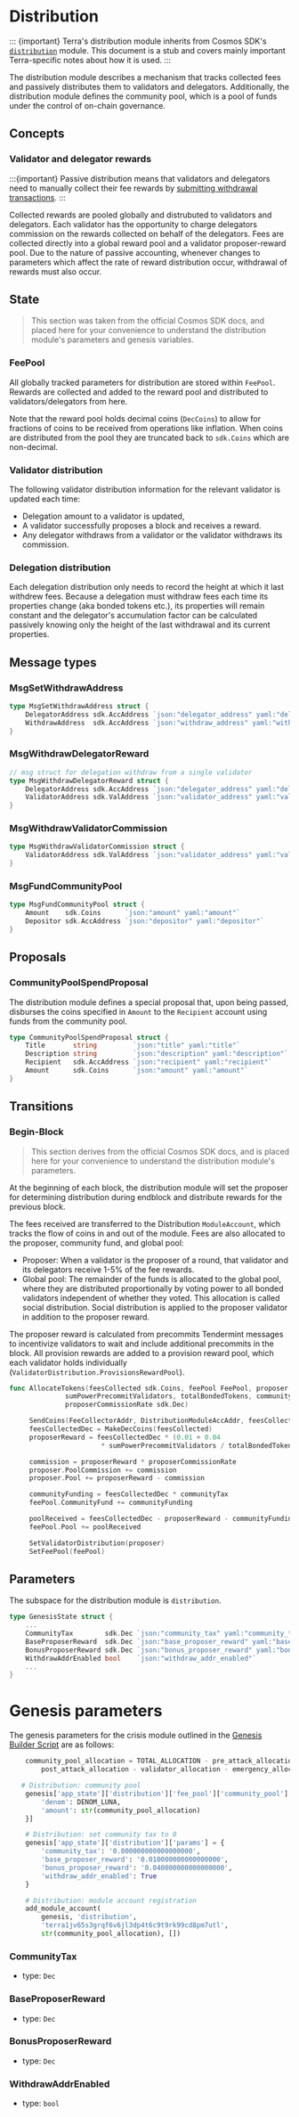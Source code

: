 # Distribution

::: {important}
Terra's distribution module inherits from Cosmos SDK's [`distribution`](https://docs.cosmos.network/master/modules/distribution/) module. This document is a stub and covers mainly important Terra-specific notes about how it is used.
:::

The distribution module describes a mechanism that tracks collected fees and passively distributes them to validators and delegators. Additionally, the distribution module defines the community pool, which is a pool of funds under the control of on-chain governance.

## Concepts

### Validator and delegator rewards

:::{important}
Passive distribution means that validators and delegators need to manually collect their fee rewards by [submitting withdrawal transactions](../terrad/subcommands.mdx#tx-distribution-withdraw-rewards).
:::

Collected rewards are pooled globally and distrubuted to validators and delegators. Each validator has the opportunity to charge delegators commission on the rewards collected on behalf of the delegators. Fees are collected directly into a global reward pool and a validator proposer-reward pool. Due to the nature of passive accounting, whenever changes to parameters which affect the rate of reward distribution occur, withdrawal of rewards must also occur.

## State

> This section was taken from the official Cosmos SDK docs, and placed here for your convenience to understand the distribution module's parameters and genesis variables.

### FeePool

All globally tracked parameters for distribution are stored within
`FeePool`. Rewards are collected and added to the reward pool and
distributed to validators/delegators from here.

Note that the reward pool holds decimal coins (`DecCoins`) to allow
for fractions of coins to be received from operations like inflation.
When coins are distributed from the pool they are truncated back to
`sdk.Coins` which are non-decimal.

### Validator distribution

The following validator distribution information for the relevant validator is updated each time:

- Delegation amount to a validator is updated,
- A validator successfully proposes a block and receives a reward.
- Any delegator withdraws from a validator or the validator withdraws its commission.

### Delegation distribution

Each delegation distribution only needs to record the height at which it last
withdrew fees. Because a delegation must withdraw fees each time its
properties change (aka bonded tokens etc.), its properties will remain constant
and the delegator's accumulation factor can be calculated passively knowing
only the height of the last withdrawal and its current properties.

## Message types

### MsgSetWithdrawAddress

```go
type MsgSetWithdrawAddress struct {
	DelegatorAddress sdk.AccAddress `json:"delegator_address" yaml:"delegator_address"`
	WithdrawAddress  sdk.AccAddress `json:"withdraw_address" yaml:"withdraw_address"`
}
```

### MsgWithdrawDelegatorReward

```go
// msg struct for delegation withdraw from a single validator
type MsgWithdrawDelegatorReward struct {
	DelegatorAddress sdk.AccAddress `json:"delegator_address" yaml:"delegator_address"`
	ValidatorAddress sdk.ValAddress `json:"validator_address" yaml:"validator_address"`
}
```

### MsgWithdrawValidatorCommission

```go
type MsgWithdrawValidatorCommission struct {
	ValidatorAddress sdk.ValAddress `json:"validator_address" yaml:"validator_address"`
}
```

### MsgFundCommunityPool

```go
type MsgFundCommunityPool struct {
	Amount    sdk.Coins      `json:"amount" yaml:"amount"`
	Depositor sdk.AccAddress `json:"depositor" yaml:"depositor"`
}
```

## Proposals

### CommunityPoolSpendProposal

The distribution module defines a special proposal that, upon being passed, disburses the coins specified in `Amount` to the `Recipient` account using funds from the community pool.

```go
type CommunityPoolSpendProposal struct {
	Title       string         `json:"title" yaml:"title"`
	Description string         `json:"description" yaml:"description"`
	Recipient   sdk.AccAddress `json:"recipient" yaml:"recipient"`
	Amount      sdk.Coins      `json:"amount" yaml:"amount"`
}
```

## Transitions

### Begin-Block

> This section derives from the official Cosmos SDK docs, and is placed here for your convenience to understand the distribution module's parameters.

At the beginning of each block, the distribution module will set the proposer for determining distribution during endblock and distribute rewards for the previous block.

The fees received are transferred to the Distribution `ModuleAccount`, which tracks the flow of coins in and out of the module. Fees are also allocated to the proposer, community fund, and global pool:

- Proposer: When a validator is the proposer of a round, that validator and its delegators receive 1-5% of the fee rewards.
- Global pool: The remainder of the funds is allocated to the global pool, where they are distributed proportionally by voting power to all bonded validators independent of whether they voted. This allocation is called social distribution. Social distribution is applied to the proposer validator in addition to the proposer reward.

The proposer reward is calculated from precommits Tendermint messages to incentivize validators to wait and include additional precommits in the block. All provision rewards are added to a provision reward pool, which each validator holds individually (`ValidatorDistribution.ProvisionsRewardPool`).

```go
func AllocateTokens(feesCollected sdk.Coins, feePool FeePool, proposer ValidatorDistribution,
              sumPowerPrecommitValidators, totalBondedTokens, communityTax,
              proposerCommissionRate sdk.Dec)

     SendCoins(FeeCollectorAddr, DistributionModuleAccAddr, feesCollected)
     feesCollectedDec = MakeDecCoins(feesCollected)
     proposerReward = feesCollectedDec * (0.01 + 0.04
                       * sumPowerPrecommitValidators / totalBondedTokens)

     commission = proposerReward * proposerCommissionRate
     proposer.PoolCommission += commission
     proposer.Pool += proposerReward - commission

     communityFunding = feesCollectedDec * communityTax
     feePool.CommunityFund += communityFunding

     poolReceived = feesCollectedDec - proposerReward - communityFunding
     feePool.Pool += poolReceived

     SetValidatorDistribution(proposer)
     SetFeePool(feePool)
```

## Parameters

The subspace for the distribution module is `distribution`.

```go
type GenesisState struct {
	...
	CommunityTax        sdk.Dec `json:"community_tax" yaml:"community_tax"`
	BaseProposerReward	sdk.Dec `json:"base_proposer_reward" yaml:"base_proposer_reward"`
	BonusProposerReward	sdk.Dec	`json:"bonus_proposer_reward" yaml:"bonus_proposer_reward"`
	WithdrawAddrEnabled bool 	`json:"withdraw_addr_enabled"`
	...
}
```

# Genesis parameters

The genesis parameters for the crisis module outlined in the [Genesis Builder Script](https://github.com/terra-money/genesis-tools/blob/main/src/genesis_builder.py#L277) are as follows:


```py
    community_pool_allocation = TOTAL_ALLOCATION - pre_attack_allocation - \
        post_attack_allocation - validator_allocation - emergency_allocation

   # Distribution: community pool
    genesis['app_state']['distribution']['fee_pool']['community_pool'] = [{
        'denom': DENOM_LUNA,
        'amount': str(community_pool_allocation)
    }]

    # Distribution: set community tax to 0
    genesis['app_state']['distribution']['params'] = {
        'community_tax': '0.000000000000000000',
        'base_proposer_reward': '0.010000000000000000',
        'bonus_proposer_reward': '0.040000000000000000',
        'withdraw_addr_enabled': True
    }

    # Distribution: module account registration
    add_module_account(
        genesis, 'distribution',
        'terra1jv65s3grqf6v6jl3dp4t6c9t9rk99cd8pm7utl',
        str(community_pool_allocation), [])

```

### CommunityTax

- type: `Dec`

### BaseProposerReward

- type: `Dec`

### BonusProposerReward

- type: `Dec`

### WithdrawAddrEnabled

- type: `bool`
